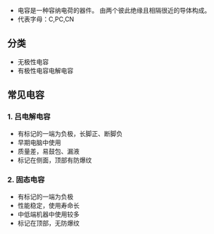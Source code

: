 
+ 电容是一种容纳电荷的器件。 由两个彼此绝缘且相隔很近的导体构成。
+ 代表字母：C,PC,CN

## 分类

- 无极性电容
- 有极性电容电解电容

## 常见电容

### 1. 吕电解电容
    
- 有标记的一端为负极，长脚正、断脚负
- 早期电脑中使用
- 质量差，易鼓包、漏液
- 标记在侧面，顶部有防爆纹

### 2. 固态电容

+ 有标记的一端为负极
+ 性能稳定，使用寿命长
+ 中低端机器中使用较多
+ 标记在顶部，无防爆纹


